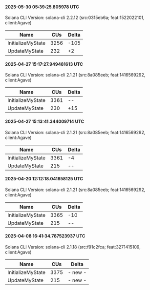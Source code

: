 #### 2025-05-30 05:39:25.805978 UTC

Solana CLI Version: solana-cli 2.2.12 (src:0315eb6a; feat:1522022101, client:Agave)

| Name              | CUs  | Delta |
| ----------------- |------|-------|
| InitializeMyState | 3256 | -105  |
| UpdateMyState     | 232  | +2    |

#### 2025-04-27 15:17:27.949481613 UTC

Solana CLI Version: solana-cli 2.1.21 (src:8a085eeb; feat:1416569292, client:Agave)

| Name              | CUs  | Delta |
| ----------------- | ---- | ----- |
| InitializeMyState | 3361 | --    |
| UpdateMyState     | 230  | +15   |

#### 2025-04-27 15:13:41.344009714 UTC

Solana CLI Version: solana-cli 2.1.21 (src:8a085eeb; feat:1416569292, client:Agave)

| Name              | CUs  | Delta |
| ----------------- | ---- | ----- |
| InitializeMyState | 3361 | -4    |
| UpdateMyState     | 215  | --    |

#### 2025-04-20 12:12:18.041858125 UTC

Solana CLI Version: solana-cli 2.1.21 (src:8a085eeb; feat:1416569292, client:Agave)

| Name              | CUs  | Delta |
| ----------------- | ---- | ----- |
| InitializeMyState | 3365 | -10   |
| UpdateMyState     | 215  | --    |

#### 2025-04-08 16:41:34.787523937 UTC

Solana CLI Version: solana-cli 2.1.18 (src:f91c2fca; feat:3271415109, client:Agave)

| Name              | CUs  | Delta   |
| ----------------- | ---- | ------- |
| InitializeMyState | 3375 | - new - |
| UpdateMyState     | 215  | - new - |
